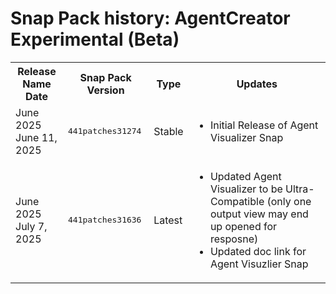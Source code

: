 # Snap Pack history: AgentCreator Experimental (Beta)

<table>
    <tr>
        <th>Release Name<br/>Date</th>
        <th>Snap Pack Version</th>
        <th>Type</th>
        <th>Updates</th>
    </tr>
    <tr>
        <td>June 2025<br/>June 11, 2025</td>
        <td><pre>441patches31274</pre></td>
        <td>Stable</td>
        <td>
            <ul>
                <li>Initial Release of Agent Visualizer Snap</li>
            </ul>
        </td>
    </tr>
    <tr>
        <td>June 2025<br/>July 7, 2025</td>
        <td><pre>441patches31636</pre></td>
        <td>Latest</td>
        <td>
            <ul>
                <li>Updated Agent Visualizer to be Ultra-Compatible (only one output view may end up opened for resposne)</li>
                <li>Updated doc link for Agent Visuzlier Snap</li>
            </ul>
        </td>
    </tr>
</table>